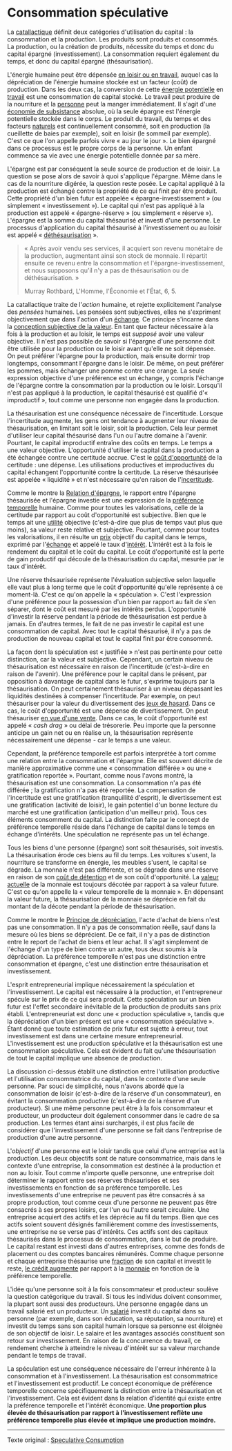 Consommation spéculative
========================

La [catallactique](https://fr.wikipedia.org/wiki/Catallaxie) définit deux catégories d'utilisation du capital : la consommation et la production. Les produits sont produits et consommés. La production, ou la création de produits, nécessite du temps et donc du capital épargné (investissement). La consommation requiert également du temps, et donc du capital épargné (thésaurisation).

L'énergie humaine peut être dépensée [en loisir ou en travail](https://mises.org/library/man-economy-and-state-power-and-market/html/p/926), auquel cas la dépréciation de l'énergie humaine stockée est un facteur (coût) de production. Dans les deux cas, la conversion de cette [énergie potentielle](https://fr.wikipedia.org/wiki/%C3%89nergie_potentielle) en [travail](https://fr.wikipedia.org/wiki/Travail_d%27une_force) est une consommation de capital stocké. Le travail peut produire de la nourriture et la [personne](ch101-glossary.md#personne) peut la manger immédiatement. Il s'agit d'une [économie de subsistance](https://fr.wikipedia.org/wiki/%C3%89conomie_de_subsistance) absolue, où la seule épargne est l'énergie potentielle stockée dans le corps. Le produit du travail, du temps et des facteurs [naturels](https://mises.org/library/man-economy-and-state-power-and-market/html/p/939) est continuellement consommé, soit en production (la cueillette de baies par exemple), soit en loisir (le sommeil par exemple). C'est ce que l'on appelle parfois vivre « au jour le jour ». Le bien épargné dans ce processus est le propre corps de la personne. Un enfant commence sa vie avec une énergie potentielle donnée par sa mère.

L'épargne est par conséquent la seule source de production et de loisir. La question se pose alors de savoir à quoi s'applique l'épargne. Même dans le cas de la nourriture digérée, la question reste posée. Le capital appliqué à la production est échangé contre la propriété de ce qui finit par être produit. Cette propriété d'un bien futur est appelée « épargne-investissement » (ou simplement « investissement »). Le capital qui n'est pas appliqué à la production est appelé « épargne-réserve » (ou simplement « réserve »). L'épargne est la somme du capital thésaurisé *et* investi d'une personne. Le processus d'application du capital thésaurisé à l'investissement ou au loisir est appelé « [déthésaurisation](https://mises.org/library/man-economy-and-state-power-and-market/html/p/992) ».

> « Après avoir vendu ses services, il acquiert son revenu monétaire de la production, augmentant ainsi son stock de monnaie. Il répartit ensuite ce revenu entre la consommation et l'épargne-investissement, et nous supposons qu'il n'y a pas de thésaurisation ou de déthésaurisation. »
>
> Murray Rothbard, L'Homme, l'Économie et l'État, 6, 5.

La catallactique traite de l'*action* humaine, et rejette explicitement l'analyse des *pensées* humaines. Les pensées sont subjectives, elles ne s'expriment objectivement que dans l'action d'un [échange](ch101-glossary.md#commerce). Ce principe s'incarne dans la [conception subjective de la valeur](https://fr.wikipedia.org/wiki/Conception_subjective_de_la_valeur). En tant que facteur nécessaire à la fois à la production et au loisir, le temps est *supposé* avoir une valeur objective. Il n'est pas possible de savoir si l'épargne d'une personne doit être utilisée pour la production ou le loisir avant qu'elle ne soit dépensée. On peut préférer l'épargne pour la production, mais ensuite dormir trop longtemps, consommant l'épargne dans le loisir. De même, on peut préférer les pommes, mais échanger une pomme contre une orange. La seule expression objective d'une préférence est un échange, y compris l'échange de l'épargne contre la consommation par la production ou le loisir. Lorsqu'il n'est pas appliqué à la production, le capital thésaurisé est qualifié d'« improductif », tout comme une personne non engagée dans la production.

La thésaurisation est une conséquence nécessaire de l'incertitude. Lorsque l'incertitude augmente, les gens ont tendance à augmenter leur niveau de thésaurisation, en limitant soit le loisir, soit la production. Cela leur permet d'utiliser leur capital thésaurisé dans l'un ou l'autre domaine à l'avenir. Pourtant, le capital improductif entraîne des coûts en temps. Le temps a une valeur objective. L'opportunité d'utiliser le capital dans la production a été échangée contre une certitude accrue. C'est le [coût d'opportunité](https://fr.wikipedia.org/wiki/Co%C3%BBt_d%27opportunit%C3%A9) de la certitude : une dépense. Les utilisations productives et improductives du capital échangent l'opportunité contre la certitude. La réserve thésaurisée est appelée « liquidité » et n'est nécessaire qu'en raison de l'[incertitude](http://pratclif.com/economy/money_files/rothbard.money1.htm#9).

Comme le montre la [Relation d'épargne](ch091-saving-relation.md), le rapport entre l'épargne thésaurisée et l'épargne investie est une expression de la [préférence temporelle](ch085-time-preference-fallacy.md) humaine. Comme pour toutes les valorisations, celle de la certitude par rapport au coût d'opportunité est subjective. Bien que le temps ait une [utilité](ch101-glossary.md#utilité) objective (c'est-à-dire que plus de temps vaut plus que moins), sa valeur reste relative et subjective. Pourtant, comme pour toutes les valorisations, il en résulte un [prix](ch101-glossary.md#prix) objectif du capital dans le temps, exprimé par l'[échange](ch101-glossary.md#échange) et appelé le taux d'[intérêt](ch101-glossary.md#intérêt). L'intérêt est à la fois le rendement du capital et le coût du capital. Le coût d'opportunité est la perte de gain productif qui découle de la thésaurisation du capital, mesurée par le taux d'intérêt.

Une réserve thésaurisée représente l'évaluation subjective selon laquelle elle vaut plus à long terme que le coût d'opportunité qu'elle représente à ce moment-là. C'est ce qu'on appelle la « spéculation ». C'est l'expression d'une préférence pour la possession d'un bien par rapport au fait de s'en séparer, dont le coût est mesuré par les intérêts perdus. L'opportunité d'investir la réserve pendant la période de thésaurisation est perdue à jamais. En d'autres termes, le fait de ne pas investir le capital est une consommation de capital. Avec tout le capital thésaurisé, il n'y a pas de production de nouveau capital et tout le capital finit par être consommé.

La façon dont la spéculation est « justifiée » n'est pas pertinente pour cette distinction, car la valeur est subjective. Cependant, un certain niveau de thésaurisation est nécessaire en raison de l'incertitude (c'est-à-dire en raison de l'avenir). Une préférence pour le capital dans le présent, par opposition à davantage de capital dans le futur, s'exprime toujours par la thésaurisation. On peut certainement thésauriser à un niveau dépassant les liquidités destinées à compenser l'incertitude. Par exemple, on peut thésauriser pour la valeur du divertissement des [jeux de hasard](https://fr.wikipedia.org/wiki/Jeu_de_hasard). Dans ce cas, le coût d'opportunité est une dépense de divertissement. On peut thésauriser [en vue d'une vente](https://en.wikipedia.org/wiki/Market_timing). Dans ce cas, le coût d'opportunité est appelé « *cash drag* » ou délai de trésorerie. Peu importe que la personne anticipe un gain net ou en réalise un, la thésaurisation représente nécessairement une dépense - car le temps a une valeur.

Cependant, la préférence temporelle est parfois interprétée à tort comme une relation entre la consommation et l'épargne. Elle est souvent décrite de manière approximative comme une « consommation différée » ou une « gratification reportée ». Pourtant, comme nous l'avons montré, la thésaurisation est une consommation. La consommation n'a pas été différée ; la gratification n'a pas été reportée. La compensation de l'incertitude est une gratification (tranquillité d'esprit), le divertissement est une gratification (activité de loisir), le gain potentiel d'un bonne lecture du marché est une gratification (anticipation d'un meilleur prix). Tous ces éléments consomment du capital. La distinction faite par le concept de préférence temporelle réside dans l'échange de capital dans le temps en échange d'intérêts. Une spéculation ne représente pas un tel échange.

Tous les biens d'une personne (épargne) sont soit thésaurisés, soit investis. La thésaurisation érode ces biens au fil du temps. Les voitures s'usent, la nourriture se transforme en énergie, les meubles s'usent, le capital se dégrade. La monnaie n'est pas différente, et se dégrade dans une réserve en raison de son [coût de détention](https://en.wikipedia.org/wiki/Cost_of_carry) et de son coût d'opportunité. La [valeur actuelle](https://fr.wikipedia.org/wiki/Finance_d%27entreprise#Valeur_pr%C3%A9sente) de la monnaie est toujours décotée par rapport à sa valeur future. C'est ce qu'on appelle la « valeur temporelle de la monnaie ». En dépensant la valeur future, la thésaurisation de la monnaie se déprécie en fait du montant de la décote pendant la période de thésaurisation.

Comme le montre le [Principe de dépréciation](ch011-depreciation-principle.md), l'acte d'achat de biens n'est pas une consommation. Il n'y a pas de consommation réelle, sauf dans la mesure où les biens se déprécient. De ce fait, il n'y a pas de distinction entre le report de l'achat de biens et leur achat. Il s'agit simplement de l'échange d'un type de bien contre un autre, tous deux soumis à la dépréciation. La préférence temporelle n'est pas une distinction entre consommation et épargne, c'est une distinction entre thésaurisation et investissement.

L'esprit entrepreneurial implique nécessairement la spéculation et l'investissement. Le capital est nécessaire à la production, et l'entrepreneur spécule sur le prix de ce qui sera produit. Cette spéculation sur un bien futur est l'effet secondaire inévitable de la production de produits sans prix établi. L'entrepreneuriat est donc une « production spéculative », tandis que la dépréciation d'un bien présent est une « consommation spéculative ». Étant donné que toute estimation de prix futur est sujette à erreur, tout investissement est dans une certaine mesure entrepreneurial. L'investissement est une production spéculative et la thésaurisation est une consommation spéculative. Cela est évident du fait qu'une thésaurisation de tout le capital implique une absence de production.

La discussion ci-dessus établit une distinction entre l'utilisation productive et l'utilisation consommatrice du capital, dans le contexte d'une seule personne. Par souci de simplicité, nous n'avons abordé que la consommation de loisir (c'est-à-dire de la réserve d'un consommateur), en évitant la consommation productive (c'est-à-dire de la réserve d'un producteur). Si une même personne peut être à la fois consommateur et producteur, un producteur doit également consommer dans le cadre de sa production. Les termes étant ainsi surchargés, il est plus facile de considérer que l'investissement d'une personne se fait dans l'entreprise de production d'une autre personne.

L'*objectif* d'une personne est le loisir tandis que celui d'une entreprise est la production. Les deux objectifs sont de nature consommatrice, mais dans le contexte d'une entreprise, la consommation est destinée à la production et non au loisir. Tout comme n'importe quelle personne, une entreprise doit déterminer le rapport entre ses réserves thésaurisées et ses investissements en fonction de sa préférence temporelle. Les investissements d'une entreprise ne peuvent pas être consacrés à sa propre production, tout comme ceux d'une personne ne peuvent pas être consacrés à ses propres loisirs, car l'un ou l'autre serait circulaire. Une entreprise acquiert des actifs et les déprécie au fil du temps. Bien que ces actifs soient souvent désignés familièrement comme des investissements, une entreprise ne se verse pas d'intérêts. Ces actifs sont des capitaux thésaurisés dans le processus de consommation, dans le but de produire. Le capital restant est investi dans d'autres entreprises, comme des fonds de placement ou des comptes bancaires rémunérés. Comme chaque personne et chaque entreprise thésaurise une [fraction](ch056-full-reserve-fallacy.md) de son capital et investit le reste, [le crédit augmente](ch046-credit-expansion-fallacy.md) par rapport à la [monnaie](ch005-money-taxonomy.md) en fonction de la préférence temporelle.

L'idée qu'une personne soit à la fois consommateur et producteur soulève la question catégorique du travail. Si tous les individus doivent consommer, la plupart sont aussi des producteurs. Une personne engagée dans un travail salarié est un producteur. Un [salarié](https://fr.wikipedia.org/wiki/Salariat) investit du capital dans sa personne (par exemple, dans son éducation, sa réputation, sa nourriture) et investit du temps sans son capital humain lorsque sa personne est éloignée de son objectif de loisir. Le salaire et les avantages associés constituent son retour sur investissement. En raison de la concurrence du travail, ce rendement cherche à atteindre le niveau d'intérêt sur sa valeur marchande pendant le temps de travail.

La spéculation est une conséquence nécessaire de l'erreur inhérente à la consommation et à l'investissement. La thésaurisation est consommatrice et l'investissement est productif. Le concept économique de préférence temporelle concerne spécifiquement la distinction entre la thésaurisation et l'investissement. Cela est évident dans la relation d'identité qui existe entre la préférence temporelle et l'intérêt économique. **Une proportion plus élevée de thésaurisation par rapport à l'investissement reflète une préférence temporelle plus élevée et implique une production moindre.**

---

Texte original : [Speculative Consumption](https://github.com/libbitcoin/libbitcoin-system/wiki/Speculative-Consumption)
